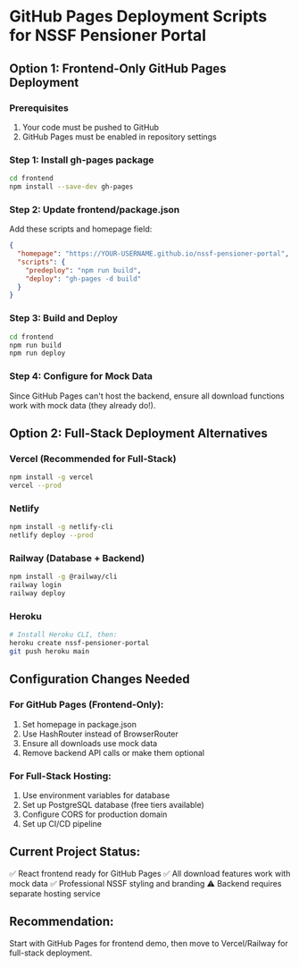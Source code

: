 # GitHub Pages Deployment Scripts for NSSF Pensioner Portal

## Option 1: Frontend-Only GitHub Pages Deployment

### Prerequisites
1. Your code must be pushed to GitHub
2. GitHub Pages must be enabled in repository settings

### Step 1: Install gh-pages package
```bash
cd frontend
npm install --save-dev gh-pages
```

### Step 2: Update frontend/package.json
Add these scripts and homepage field:

```json
{
  "homepage": "https://YOUR-USERNAME.github.io/nssf-pensioner-portal",
  "scripts": {
    "predeploy": "npm run build",
    "deploy": "gh-pages -d build"
  }
}
```

### Step 3: Build and Deploy
```bash
cd frontend
npm run build
npm run deploy
```

### Step 4: Configure for Mock Data
Since GitHub Pages can't host the backend, ensure all download functions work with mock data (they already do!).

## Option 2: Full-Stack Deployment Alternatives

### Vercel (Recommended for Full-Stack)
```bash
npm install -g vercel
vercel --prod
```

### Netlify
```bash
npm install -g netlify-cli
netlify deploy --prod
```

### Railway (Database + Backend)
```bash
npm install -g @railway/cli
railway login
railway deploy
```

### Heroku
```bash
# Install Heroku CLI, then:
heroku create nssf-pensioner-portal
git push heroku main
```

## Configuration Changes Needed

### For GitHub Pages (Frontend-Only):
1. Set homepage in package.json
2. Use HashRouter instead of BrowserRouter
3. Ensure all downloads use mock data
4. Remove backend API calls or make them optional

### For Full-Stack Hosting:
1. Use environment variables for database
2. Set up PostgreSQL database (free tiers available)
3. Configure CORS for production domain
4. Set up CI/CD pipeline

## Current Project Status:
✅ React frontend ready for GitHub Pages
✅ All download features work with mock data
✅ Professional NSSF styling and branding
⚠️ Backend requires separate hosting service

## Recommendation:
Start with GitHub Pages for frontend demo, then move to Vercel/Railway for full-stack deployment.
